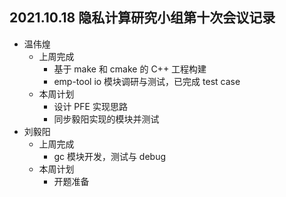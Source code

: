 ## 2021.10.18 隐私计算研究小组第十次会议记录

- 温伟煌
  - 上周完成
    - 基于 make 和 cmake 的 C++ 工程构建
    - emp-tool io 模块调研与测试，已完成 test case
  - 本周计划
    - 设计 PFE 实现思路
    - 同步毅阳实现的模块并测试
- 刘毅阳
  - 上周完成
    - gc 模块开发，测试与 debug
  - 本周计划
    - 开题准备